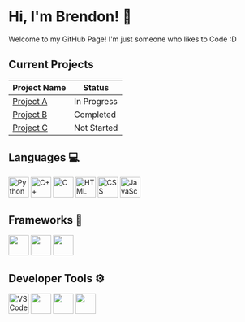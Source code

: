 # Hi, I'm Brendon! 👋

Welcome to my GitHub Page! I'm just someone who likes to Code :D

## Current Projects

| Project Name        | Status       |
|---------------------|--------------|
| [Project A](https://github.com/username/project-a) | In Progress  |
| [Project B](https://github.com/username/project-b) | Completed    |
| [Project C](https://github.com/username/project-c) | Not Started  |

## Languages 💻
<div>
  <img src="https://img.shields.io/badge/-Python-3776AB?logo=python&logoColor=white" alt="Python" height="40" />
  <img src="https://img.shields.io/badge/-C++-00599C?logo=cplusplus&logoColor=white" alt="C++" height="40" />
  <img src="https://img.shields.io/badge/-C-A8B9CC?logo=c&logoColor=black" alt="C" height="40" />
  <img src="https://img.shields.io/badge/-HTML-E34F26?logo=html5&logoColor=white" alt="HTML" height="40" />
  <img src="https://img.shields.io/badge/-CSS-1572B6?logo=css3&logoColor=white" alt="CSS" height="40" />
  <img src="https://img.shields.io/badge/-JavaScript-F7DF1E?logo=javascript&logoColor=black" alt="JavaScript" height="40" />
</div>

## Frameworks 🧠
<div>
  <img src="https://img.shields.io/badge/-React-61DAFB?logo=react&logoColor=black" height="40" />
  <img src="https://img.shields.io/badge/-Node.js-339933?logo=node.js&logoColor=white" height="40" />
  <img src="https://img.shields.io/badge/-Vite-646CFF?logo=vite&logoColor=white" height="40" />
</div>

## Developer Tools ⚙️
<div>
  <img src="https://img.shields.io/badge/-VS%20Code-007ACC?logo=visual-studio-code&logoColor=white" height="40" alt="VS Code" />
  <img src="https://img.shields.io/badge/-GitHub-181717?logo=github&logoColor=white" height="40" />
  <img src="https://img.shields.io/badge/-Git-F05032?logo=git&logoColor=white" height="40" />
  <img src="https://img.shields.io/badge/-Figma-F24E1E?logo=figma&logoColor=white" height="40" />
</div>
